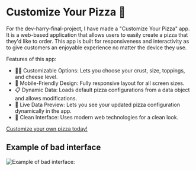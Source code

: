 # Customize Your Pizza 🍕

For the dev-harry-final-project, I have made a "Customize Your Pizza" app. It is a web-based application that allows users to easily create a pizza that they'd like to order. This app is built for responsiveness and interactivity as to give customers an enjoyable experience no matter the device they use.

Features of this app:
- 🧑‍🍳 Customizable Options: Lets you choose your crust, size, toppings, and cheese level.
- 📱 Mobile-Friendly Design: Fully responsive layout for all screen sizes.
- 📋 Dynamic Data: Loads default pizza configurations from a data object and allows modifications.
- 💾 Live Data Preview: Lets you see your updated pizza configuration dynamically in the app.
- 🔄 Clean Interface: Uses modern web technologies for a clean look.


[Customize your own pizza today!](https://iarcher444.github.io/dev-harry-final-project/)


## Example of bad interface
![Example of bad interface:](https://cdn.careerfoundry.com/en/wp-content/uploads/old-blog-uploads/ui-design-mistakes-3.jpg)

